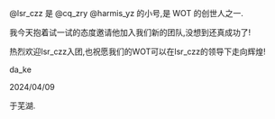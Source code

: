 @lsr_czz 是 @cq_zry @harmis_yz 的小号,是 WOT 的创世人之一.

我今天抱着试一试的态度邀请他加入我们新的团队,没想到还真成功了!

热烈欢迎lsr_czz入团,也祝愿我们的WOT可以在lsr_czz的领导下走向辉煌!

da_ke

2024/04/09

于芜湖.